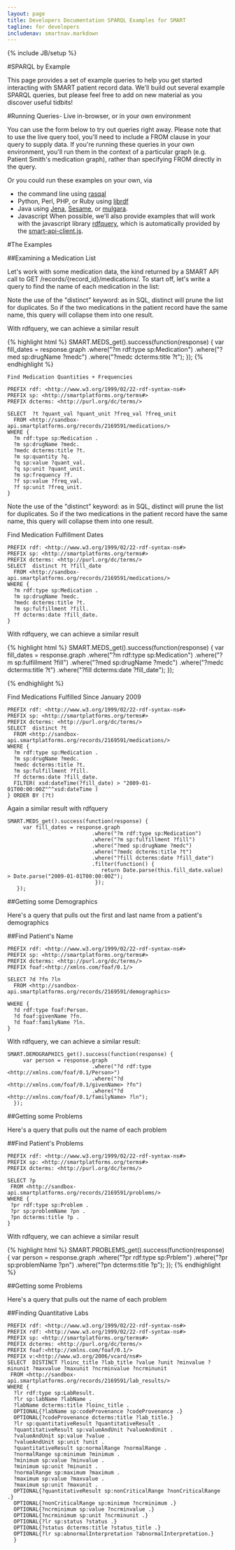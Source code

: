```yaml
---
layout: page
title: Developers Documentation SPARQL Examples for SMART
tagline: for developers
includenav: smartnav.markdown
---
```

{% include JB/setup %}

<div id="toc"> </div>

#SPARQL by Example

This page provides a set of example queries to help you get started interacting with SMART patient record data. We'll build out several example SPARQL queries, but please feel free to add on new material as you discover useful tidbits! 

#Running Queries- Live in-browser, or in your own environment

You can use the form below to try out queries right away. Please note that to use the live query tool, you'll need to include a FROM <graph> clause in your query to supply data. If you're running these queries in your own environment, you'll run them in the context of a particular graph (e.g. Patient Smith's medication graph), rather than specifying FROM directly in the query.

Or you could run these examples on your own, via

* the command line using [rasqal](http://librdf.org/rasqal)
* Python, Perl, PHP, or Ruby using [librdf](http://librdf.org)
* Java using [Jena](http://jena.sourceforge.net), [Sesame](http://www.openrdf.org), or [mulgara](http://www.mulgara.org).
* Javascript When possible, we'll also provide examples that will work with the javascript library [rdfquery](http://code.google.com/p/rdfquery/), which is automatically provided by the [smart-api-client.js](http://wiki.chip.org/smart-project/index.php/Developers_Documentation:_smart-api-client.js_Reference).
	
	
#The Examples	

##Examining a Medication List

Let's work with some medication data, the kind returned by a SMART API call to GET /records/{record_id}/medications/. To start off, let's write a query to find the name of each medication in the list: 	 

Note the use of the "distinct" keyword: as in SQL, distinct will prune the list for duplicates. So if the two medications in the patient record have the same name, this query will collapse them into one result.

With rdfquery, we can achieve a similar result

{% highlight html %}
SMART.MEDS_get().success(function(response) {
     var fill_dates = response.graph
                           .where("?m rdf:type sp:Medication")
                           .where("?med sp:drugName ?medc")
                           .where("?medc dcterms:title ?t");
  });
{% endhighlight  %}



	Find Medication Quantities + Frequencies
	
	PREFIX rdf: <http://www.w3.org/1999/02/22-rdf-syntax-ns#>
	PREFIX sp: <http://smartplatforms.org/terms#>
	PREFIX dcterms: <http://purl.org/dc/terms/>
	
	SELECT  ?t ?quant_val ?quant_unit ?freq_val ?freq_unit
	  FROM <http://sandbox-api.smartplatforms.org/records/2169591/medications/>
	WHERE {
	  ?m rdf:type sp:Medication .
	  ?m sp:drugName ?medc.
	  ?medc dcterms:title ?t.
	  ?m sp:quantity ?q.
	  ?q sp:value ?quant_val.
	  ?q sp:unit ?quant_unit.
	  ?m sp:frequency ?f.
	  ?f sp:value ?freq_val.
	  ?f sp:unit ?freq_unit.
	}


Note the use of the "distinct" keyword: as in SQL, distinct will prune the list for duplicates. So if the two medications in the patient record have the same name, this query will collapse them into one result. 

Find Medication Fulfillment Dates


	PREFIX rdf: <http://www.w3.org/1999/02/22-rdf-syntax-ns#>
	PREFIX sp: <http://smartplatforms.org/terms#>
	PREFIX dcterms: <http://purl.org/dc/terms/>
	SELECT  distinct ?t ?fill_date
	  FROM <http://sandbox-api.smartplatforms.org/records/2169591/medications/>
	WHERE {
	  ?m rdf:type sp:Medication .
	  ?m sp:drugName ?medc.
	  ?medc dcterms:title ?t.
	  ?m sp:fulfillment ?fill.
	  ?f dcterms:date ?fill_date.
	}


With rdfquery, we can achieve a similar result

{% highlight html %}
 SMART.MEDS_get().success(function(response) {
     var fill_dates = response.graph
                           .where("?m rdf:type sp:Medication")
                           .where("?m sp:fulfillment ?fill")
                           .where("?med sp:drugName ?medc")
                           .where("?medc dcterms:title ?t")
                           .where("?fill dcterms:date ?fill_date");
   });
   
{% endhighlight  %}

Find Medications Fulfilled Since January 2009


	PREFIX rdf: <http://www.w3.org/1999/02/22-rdf-syntax-ns#>
	PREFIX sp: <http://smartplatforms.org/terms#>
	PREFIX dcterms: <http://purl.org/dc/terms/>
	SELECT  distinct ?t
	  FROM <http://sandbox-api.smartplatforms.org/records/2169591/medications/>
	WHERE {
	  ?m rdf:type sp:Medication .
	  ?m sp:drugName ?medc.
	  ?medc dcterms:title ?t.
	  ?m sp:fulfillment ?fill.
	  ?f dcterms:date ?fill_date.
	  FILTER( xsd:dateTime(?fill_date) > "2009-01-01T00:00:00Z"^^xsd:dateTime )
	} ORDER BY (?t)


Again a similar result with rdfquery


	SMART.MEDS_get().success(function(response) {
		 var fill_dates = response.graph
							   .where("?m rdf:type sp:Medication")
							   .where("?m sp:fulfillment ?fill")
							   .where("?med sp:drugName ?medc")
							   .where("?medc dcterms:title ?t")
							   .where("?fill dcterms:date ?fill_date")
							   .filter(function() {
								  return Date.parse(this.fill_date.value) > Date.parse("2009-01-01T00:00:00Z");
								});
	   });
	   


##Getting some Demographics

Here's a query that pulls out the first and last name from a patient's demographics

##Find Patient's Name


	PREFIX rdf: <http://www.w3.org/1999/02/22-rdf-syntax-ns#>
	PREFIX sp: <http://smartplatforms.org/terms#>
	PREFIX dcterms: <http://purl.org/dc/terms/>
	PREFIX foaf:<http://xmlns.com/foaf/0.1/>
	
	SELECT ?d ?fn ?ln
	  FROM <http://sandbox-api.smartplatforms.org/records/2169591/demographics>
	
	WHERE {
	  ?d rdf:type foaf:Person.
	  ?d foaf:givenName ?fn.
	  ?d foaf:familyName ?ln.
	}


With rdfquery, we can achieve a similar result: 


	SMART.DEMOGRAPHICS_get().success(function(response) {
		 var person = response.graph
							   .where("?d rdf:type <http://xmlns.com/foaf/0.1/Person>")
							   .where("?d <http://xmlns.com/foaf/0.1/givenName> ?fn")
							   .where("?d <http://xmlns.com/foaf/0.1/familyName> ?ln");
	  });


##Getting some Problems

Here's a query that pulls out the name of each problem

##Find Patient's Problems

	PREFIX rdf: <http://www.w3.org/1999/02/22-rdf-syntax-ns#>
	PREFIX sp: <http://smartplatforms.org/terms#>
	PREFIX dcterms: <http://purl.org/dc/terms/>
	
	SELECT ?p
	 FROM <http://sandbox-api.smartplatforms.org/records/2169591/problems/>
	WHERE {
	 ?pr rdf:type sp:Problem .
	 ?pr sp:problemName ?pn .
	 ?pn dcterms:title ?p .
	}



With rdfquery, we can achieve a similar result

{% highlight html %}
SMART.PROBLEMS_get().success(function(response) {
     var person = response.graph
                           .where("?pr rdf:type sp:Prblem")
                           .where("?pr sp:problemName ?pn")
                           .where("?pn dcterms:title ?p");
  });
{% endhighlight  %}


##Getting some Problems

Here's a query that pulls out the name of each problem

##Finding Quantitative Labs


	PREFIX rdf: <http://www.w3.org/1999/02/22-rdf-syntax-ns#>
	PREFIX rdf: <http://www.w3.org/1999/02/22-rdf-syntax-ns#> 
	PREFIX sp: <http://smartplatforms.org/terms#> 
	PREFIX dcterms: <http://purl.org/dc/terms/> 
	PREFIX foaf:<http://xmlns.com/foaf/0.1/> 
	PREFIX v:<http://www.w3.org/2006/vcard/ns#> 
	SELECT  DISTINCT ?loinc_title ?lab_title ?value ?unit ?minvalue ?minunit ?maxvalue ?maxunit ?ncrminvalue ?ncrminunit
	 FROM <http://sandbox-api.smartplatforms.org/records/2169591/lab_results/> 
	WHERE { 
	  ?lr rdf:type sp:LabResult. 
	  ?lr sp:labName ?labName . 
	  ?labName dcterms:title ?loinc_title . 
	  OPTIONAL{?labName sp:codeProvenance ?codeProvenance .} 
	  OPTIONAL{?codeProvenance dcterms:title ?lab_title.} 
	  ?lr sp:quantitativeResult ?quantitativeResult . 
	  ?quantitativeResult sp:valueAndUnit ?valueAndUnit . 
	  ?valueAndUnit sp:value ?value . 
	  ?valueAndUnit sp:unit ?unit . 
	  ?quantitativeResult sp:normalRange ?normalRange . 
	  ?normalRange sp:minimum ?minimum . 
	  ?minimum sp:value ?minvalue . 
	  ?minimum sp:unit ?minunit . 
	  ?normalRange sp:maximum ?maximum . 
	  ?maximum sp:value ?maxvalue . 
	  ?maximum sp:unit ?maxunit . 
	  OPTIONAL{?quantitativeResult sp:nonCriticalRange ?nonCriticalRange .} 
	  OPTIONAL{?nonCriticalRange sp:minimum ?ncrminimum .} 
	  OPTIONAL{?ncrminimum sp:value ?ncrminvalue .} 
	  OPTIONAL{?ncrminimum sp:unit ?ncrminunit .} 
	  OPTIONAL{?lr sp:status ?status .} 
	  OPTIONAL{?status dcterms:title ?status_title .} 
	  OPTIONAL{?lr sp:abnormalInterpretation ?abnormalInterpretation.} 
	  }


